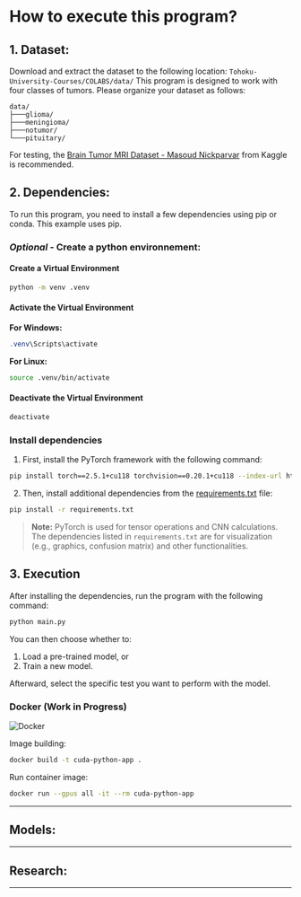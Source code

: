 # How to execute this program?

## 1. Dataset:
Download and extract the dataset to the following location: ```Tohoku-University-Courses/COLABS/data/```
This program is designed to work with four classes of tumors. Please organize your dataset as follows:
```
data/
├───glioma/
├───meningioma/
├───notumor/
└───pituitary/
```
For testing, the [Brain Tumor MRI Dataset - Masoud Nickparvar](https://www.kaggle.com/datasets/masoudnickparvar/brain-tumor-mri-dataset) from Kaggle is recommended.

## 2. Dependencies:
To run this program, you need to install a few dependencies using pip or conda. This example uses pip.

### *Optional* - Create a python environnement:
#### Create a Virtual Environment
```bash
python -m venv .venv
```

#### Activate the Virtual Environment
**For Windows:**
```powershell
.venv\Scripts\activate
```
**For Linux:**
```bash
source .venv/bin/activate
```

#### Deactivate the Virtual Environment
```bash
deactivate
```

### Install dependencies
1. First, install the PyTorch framework with the following command:
```bash
pip install torch==2.5.1+cu118 torchvision==0.20.1+cu118 --index-url https://download.pytorch.org/whl/cu118
```

2. Then, install additional dependencies from the [requirements.txt](requirements.txt) file:
```bash
pip install -r requirements.txt
```

> **Note:** PyTorch is used for tensor operations and CNN calculations. The dependencies listed in `requirements.txt` are for visualization (e.g., graphics, confusion matrix) and other functionalities.


## 3. Execution
After installing the dependencies, run the program with the following command:
```sh
python main.py
```

You can then choose whether to:
1. Load a pre-trained model, or
2. Train a new model.

Afterward, select the specific test you want to perform with the model.


### Docker (Work in Progress)
![Docker](https://img.shields.io/badge/docker-%230db7ed.svg?style=for-the-badge&logo=docker&logoColor=white)

Image building:
```sh
docker build -t cuda-python-app .
```

Run container image:
```sh
docker run --gpus all -it --rm cuda-python-app
```

---

## Models:


---

## Research:


---